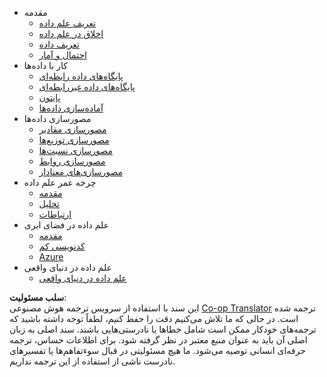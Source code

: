 <!--
CO_OP_TRANSLATOR_METADATA:
{
  "original_hash": "3767555b3cc28a2865c79202f4374204",
  "translation_date": "2025-08-24T21:14:19+00:00",
  "source_file": "docs/_sidebar.md",
  "language_code": "fa"
}
-->
- مقدمه
  - [تعریف علم داده](../1-Introduction/01-defining-data-science/README.md)
  - [اخلاق در علم داده](../1-Introduction/02-ethics/README.md)
  - [تعریف داده](../1-Introduction/03-defining-data/README.md)
  - [احتمال و آمار](../1-Introduction/04-stats-and-probability/README.md)
- کار با داده‌ها
  - [پایگاه‌های داده رابطه‌ای](../2-Working-With-Data/05-relational-databases/README.md)
  - [پایگاه‌های داده غیررابطه‌ای](../2-Working-With-Data/06-non-relational/README.md)
  - [پایتون](../2-Working-With-Data/07-python/README.md)
  - [آماده‌سازی داده‌ها](../2-Working-With-Data/08-data-preparation/README.md)
- مصورسازی داده‌ها
  - [مصورسازی مقادیر](../3-Data-Visualization/09-visualization-quantities/README.md)
  - [مصورسازی توزیع‌ها](../3-Data-Visualization/10-visualization-distributions/README.md)
  - [مصورسازی نسبت‌ها](../3-Data-Visualization/11-visualization-proportions/README.md)
  - [مصورسازی روابط](../3-Data-Visualization/12-visualization-relationships/README.md)
  - [مصورسازی‌های معنادار](../3-Data-Visualization/13-meaningful-visualizations/README.md)
- چرخه عمر علم داده
  - [مقدمه](../4-Data-Science-Lifecycle/14-Introduction/README.md)
  - [تحلیل](../4-Data-Science-Lifecycle/15-analyzing/README.md)
  - [ارتباطات](../4-Data-Science-Lifecycle/16-communication/README.md)
- علم داده در فضای ابری
  - [مقدمه](../5-Data-Science-In-Cloud/17-Introduction/README.md)
  - [کدنویسی کم](../5-Data-Science-In-Cloud/18-Low-Code/README.md)
  - [Azure](../5-Data-Science-In-Cloud/19-Azure/README.md)
- علم داده در دنیای واقعی
  - [علم داده در دنیای واقعی](../6-Data-Science-In-Wild/README.md)

**سلب مسئولیت**:  
این سند با استفاده از سرویس ترجمه هوش مصنوعی [Co-op Translator](https://github.com/Azure/co-op-translator) ترجمه شده است. در حالی که ما تلاش می‌کنیم دقت را حفظ کنیم، لطفاً توجه داشته باشید که ترجمه‌های خودکار ممکن است شامل خطاها یا نادرستی‌هایی باشند. سند اصلی به زبان اصلی آن باید به عنوان منبع معتبر در نظر گرفته شود. برای اطلاعات حساس، ترجمه حرفه‌ای انسانی توصیه می‌شود. ما هیچ مسئولیتی در قبال سوءتفاهم‌ها یا تفسیرهای نادرست ناشی از استفاده از این ترجمه نداریم.